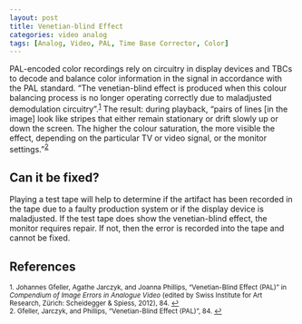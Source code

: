 ```yaml
---
layout: post
title: Venetian-blind Effect
categories: video analog
tags: [Analog, Video, PAL, Time Base Corrector, Color]
---
```


PAL-encoded color recordings rely on circuitry in display devices and TBCs to decode and balance color information in the signal in accordance with the PAL standard. “The venetian-blind effect is produced when this colour balancing process is no longer operating correctly due to maladjusted demodulation circuitry”.<sup><a href="#fn1" id="ref1">1</a></sup> The result: during playback, “pairs of lines [in the image] look like stripes that either remain stationary or drift slowly up or down the screen. The higher the colour saturation, the more visible the effect, depending on the particular TV or video signal, or the monitor settings.”<sup><a href="#fn2" id="ref2">2</a></sup>

## Can it be fixed?

Playing a test tape will help to determine if the artifact has been recorded in the tape due to a faulty production system or if the display device is maladjusted. If the test tape does show the venetian-blind effect, the monitor requires repair. If not, then the error is recorded into the tape and cannot be fixed.

## References

<sup id="fn1">1. Johannes Gfeller, Agathe Jarczyk, and Joanna Phillips, “Venetian-Blind Effect (PAL)” in _Compendium of Image Errors in Analogue Video_ (edited by Swiss Institute for Art Research, Zürich: Scheidegger & Spiess, 2012), 84. <a href="#ref1" title="Jump back to footnote 1 in the text.">↩</a></sup>   
<sup id="fn2">2. Gfeller, Jarczyk, and Phillips, “Venetian-Blind Effect (PAL)”, 84. <a href="#ref2" title="Jump back to footnote 2 in the text.">↩</a></sup>
